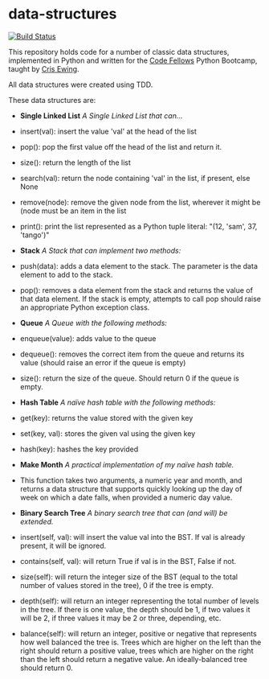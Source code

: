 data-structures
===============

[![Build Status](https://travis-ci.org/lhp81/cf-data-structures.png?branch=master)](https://travis-ci.org/lhp81/cf-data-structures)

This repository holds code for a number of classic data structures, implemented in Python and written for the [Code Fellows](http://www.codefellows.org/) Python Bootcamp, taught by [Cris Ewing](https://www.github.com/cewing/).

All data structures were created using TDD.

These data structures are:

* **Single Linked List** _A Single Linked List that can…_
 * insert(val): insert the value 'val' at the head of the list
 * pop(): pop the first value off the head of the list and return it.
 * size(): return the length of the list
 * search(val): return the node containing 'val' in the list, if present, else None
 * remove(node): remove the given node from the list, wherever it might be (node must be an item in the list
 * print(): print the list represented as a Python tuple literal: "(12, 'sam', 37, 'tango')"

* **Stack** _A Stack that can implement two methods:_
 * push(data): adds a data element to the stack. The parameter is the data element to add to the stack.
 * pop(): removes a data element from the stack and returns the value of that data element.  If the stack is empty, attempts to call pop should raise an appropriate Python exception class.

* **Queue** _A Queue with the following methods:_
 * enqueue(value): adds value to the queue
 * dequeue(): removes the correct item from the queue and returns its value (should raise an error if the queue is empty)
 * size(): return the size of the queue.  Should return 0 if the queue is empty.

* **Hash Table** _A naïve hash table with the following methods:_
 * get(key): returns the value stored with the given key
 * set(key, val): stores the given val using the given key
 * hash(key): hashes the key provided

* **Make Month** _A practical implementation of my naïve hash table._

 * This function takes two arguments, a numeric year and month, and returns a data structure that supports quickly looking up the day of week on which a date falls, when provided a numeric day value.

* **Binary Search Tree** _A binary search tree that can (and will) be extended._
 * insert(self, val): will insert the value val into the BST.  If val is already present, it will be ignored.
 * contains(self, val): will return True if val is in the BST, False if not.
 * size(self): will return the integer size of the BST (equal to the total number of values stored in the tree), 0 if the tree is empty.
 * depth(self): will return an integer representing the total number of levels in the tree. If there is one value, the depth should be 1, if two values it will be 2, if three values it may be 2 or three, depending, etc.
 * balance(self): will return an integer, positive or negative that represents how well balanced the tree is. Trees which are higher on the left than the right should return a positive value, trees which are higher on the right than the left should return a negative value.  An ideally-balanced tree should return 0.
